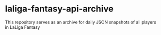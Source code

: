 # laliga-fantasy-api-archive
This repository serves as an archive for daily JSON snapshots of all players in LaLiga Fantasy
